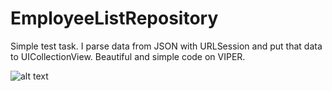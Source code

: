 # EmployeeListRepository

Simple test task. I parse data from JSON with URLSession and put that data to UICollectionView. Beautiful and simple code on VIPER. 

![alt text](https://i.gyazo.com/1bd0d307e14d737850c4d220d461d1cf.png)

